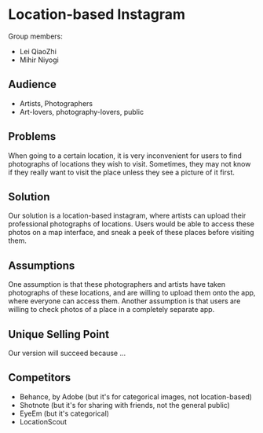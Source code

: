 # Location-based Instagram

Group members: 
* Lei QiaoZhi
* Mihir Niyogi 

## Audience
* Artists, Photographers
* Art-lovers, photography-lovers, public 

## Problems
When going to a certain location, it is very inconvenient for users to find photographs of locations they wish to visit. Sometimes, they may not know if they really want to visit the place unless they see a picture of it first.

## Solution
Our solution is a location-based instagram, where artists can upload their professional photographs of locations. Users would be able to access these photos on a map interface, and sneak a peek of these places before visiting them. 

## Assumptions
One assumption is that these photographers and artists have taken photographs of these locations, and are willing to upload them onto the app, where everyone can access them. Another assumption is that users are willing to check photos of a place in a completely separate app. 

## Unique Selling Point
Our version will succeed because ...

## Competitors
* Behance, by Adobe (but it's for categorical images, not location-based)
* Shotnote (but it's for sharing with friends, not the general public)
* EyeEm (but it's categorical)
* LocationScout 
